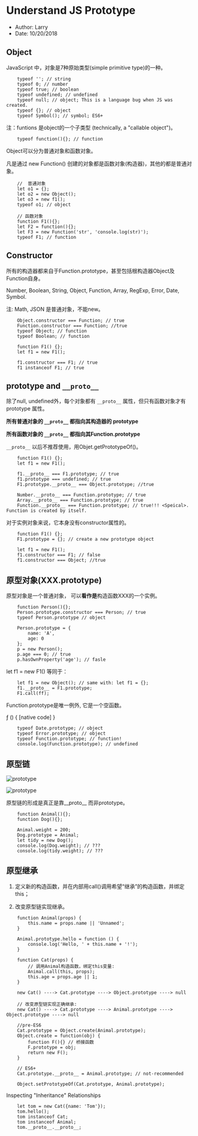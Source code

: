 
# Understand JS Prototype

* Author: Larry
* Date: 10/20/2018

## Object

JavaScript 中，对象是7种原始类型(simple primitive type)的一种。

```JS
    typeof ''; // string
    typeof 0; // number
    typeof true; // boolean
    typeof undefined; // undefined
    typeof null; // object; This is a language bug when JS was created.
    typeof {}; // object
    typeof Symbol(); // symbol; ES6+
```

注：funtions 是object的一个子类型 (technically, a "callable object")。

```JS
    typeof function(){}; // function
```

Object可以分为普通对象和函数对象。

凡是通过 new Function() 创建的对象都是函数对象(构造器)，其他的都是普通对象。

```JS
    //  普通对象
    let o1 = {};
    let o2 = new Object();
    let o3 = new f1();
    typeof o1; // object

    // 函数对象
    function F1(){};
    let F2 = function(){};
    let F3 = new Function('str', 'console.log(str)');
    typeof F1; // function
```

## Constructor

所有的构造器都来自于Function.prototype，甚至包括根构造器Object及Function自身。

Number, Boolean, String, Object, Function, Array, RegExp, Error, Date, Symbol.

注: Math, JSON 是普通对象，不能new。

```JS
    Object.constructor === Function; // true
    Function.constructor === Function; //true
    typeof Object; // function
    typeof Boolean; // function
```

```JS
    function F1() {};
    let f1 = new F1();

    f1.constructor === F1; // true
    f1 instanceof F1; // true
```

## prototype and `__proto__`

除了null, undefined外，每个对象都有 `__proto__` 属性，但只有函数对象才有 prototype 属性。

**所有普通对象的 `__proto__` 都指向其构造器的 prototype**

**所有函数对象的 `__proto__` 都指向其Function.prototype**

`__proto__` 以后不推荐使用，用Objet.getPrototypeOf()。

```JS
    function F1() {};
    let f1 = new F1();

    f1.__proto__ === F1.prototype; // true
    f1.prototype === undefined; // true
    F1.prototype.__proto__ === Object.prototype; //true

    Number.__proto__ === Function.prototype; // true
    Array.__proto__ === Function.prototype; // true
    Function.__proto__ === Function.prototype; // true!!! <Speical>. Function is created by itself.
```

对于实例对象来说，它本身没有constructor属性的。

```JS
    function F1() {};
    F1.prototype = {}; // create a new prototype object

    let f1 = new F1();
    f1.constructor === F1; // false
    f1.constructor === Object; //true
```

## 原型对象(XXX.prototype)

原型对象是一个普通对象， 可以**看作是**构造函数XXX的一个实例。

```JS
    function Person(){};
    Person.prototype.constructor === Person; // true
    typeof Person.prototype // object

    Person.prototype = {
        name: 'A',
        age: 0
    };
    p = new Person();
    p.age === 0; // true
    p.hasOwnProperty('age'); // fasle
```

let f1 = new F1() 等同于：

```JS
    let f1 = new Object(); // same with: let f1 = {};
    f1.__proto__ = F1.prototype;
    F1.call(ff);
```

Function.prototype是唯一例外, 它是一个空函数。

ƒ () { [native code] }

```JS
    typeof Date.prototype; // object
    typeof Error.prototype; // object
    typeof Function.prototype; // function!
    console.log(Function.prototype); // undefined
```

## 原型链

![prototype](./Prototype-colored.jpg)

![prototype](./Prototype-graph.jpg)

原型链的形成是真正是靠__proto__ 而非prototype。

```JS
    function Animal(){};
    function Dog(){};

    Animal.weight = 200;
    Dog.prototype = Animal;
    let tidy = new Dog();
    console.log(Dog.weight); // ???
    console.log(tidy.weight); // ???
```

## 原型继承

1. 定义新的构造函数，并在内部用call()调用希望“继承”的构造函数，并绑定this；

2. 改变原型链实现继承。

```JS
    function Animal(props) {
        this.name = props.name || 'Unnamed';
    }

    Animal.prototype.hello = function () {
        console.log('Hello, ' + this.name + '!');
    }

    function Cat(props) {
        // 调用Animal构造函数，绑定this变量:
        Animal.call(this, props);
        this.age = props.age || 1;
    }
```

```JS
    new Cat() ----> Cat.prototype ----> Object.prototype ----> null

    // 改变原型链实现正确继承:
    new Cat() ----> Cat.prototype ----> Animal.prototype ----> Object.prototype ----> null

```

```JS
    //pre-ES6
    Cat.prototype = Object.create(Animal.prototype);
    Object.create = function(obj) {
        function F(){} // 桥接函数
        F.prototype = obj;
        return new F();
    }

    // ES6+
    Cat.prototype.__proto__ = Animal.prototype; // not-recommended

    Object.setPrototypeOf(Cat.prototype, Animal.prototype);
```

Inspecting "Inheritance" Relationships

```JS
    let tom = new Cat({name: 'Tom'});
    tom.hello();
    tom instanceof Cat;
    tom instanceof Animal;
    tom.__proto__.__proto__;
```